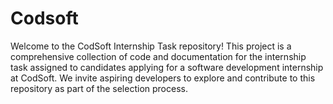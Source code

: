 # Codsoft
Welcome to the CodSoft Internship Task repository! This project is a comprehensive collection of code and documentation for the internship task assigned to candidates applying for a software development internship at CodSoft. We invite aspiring developers to explore and contribute to this repository as part of the selection process.
